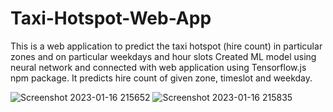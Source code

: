 # Taxi-Hotspot-Web-App
This is a web application to predict the taxi hotspot (hire count) in particular zones and on particular weekdays and hour slots
Created ML model using neural network and connected with web application using Tensorflow.js npm package. It predicts hire count of given zone, timeslot and weekday.

![Screenshot 2023-01-16 215652](https://user-images.githubusercontent.com/73846476/212726285-2a543c58-6541-4bfb-8ad4-e40e40af34a6.png)
![Screenshot 2023-01-16 215835](https://user-images.githubusercontent.com/73846476/212726328-9504720e-9b8f-43ff-95ec-fd4510632bac.png)
